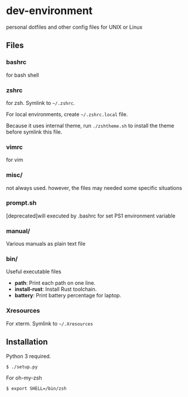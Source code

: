 dev-environment
===============
personal dotfiles and other config files for UNIX or Linux

Files
-----

### bashrc
for bash shell

### zshrc
for zsh. Symlink to `~/.zshrc`.

For local environments, create `~/.zshrc.local` file.

Because it uses internal theme, run `./zshtheme.sh` to install the theme
before symlink this file.

### vimrc
for vim

### misc/
not always used. however, the files may needed some specific situations

### prompt.sh
[deprecated]will executed by .bashrc for set PS1 environment variable

### manual/
Various manuals as plain text file

### bin/
Useful executable files

- **path**: Print each path on one line.
- **install-rust**: Install Rust toolchain.
- **battery**: Print battery percentage for laptop.

### Xresources
For xterm. Symlink to `~/.Xresources`

Installation
------------

Python 3 required.

```sh
$ ./setup.py
```

For oh-my-zsh
```sh
$ export SHELL=/bin/zsh
```

